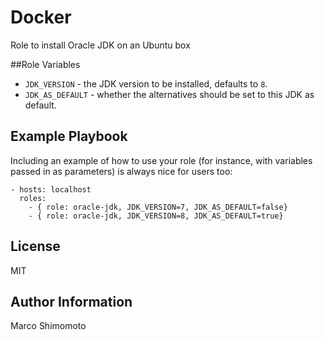 # Docker

Role to install Oracle JDK on an Ubuntu box

##Role Variables

 * `JDK_VERSION` - the JDK version to be installed, defaults to `8`.
 * `JDK_AS_DEFAULT` - whether the alternatives should be set to this JDK as default.

## Example Playbook

Including an example of how to use your role (for instance, with variables passed in as parameters) is always nice for users too:

    - hosts: localhost
      roles:
        - { role: oracle-jdk, JDK_VERSION=7, JDK_AS_DEFAULT=false}
        - { role: oracle-jdk, JDK_VERSION=8, JDK_AS_DEFAULT=true}

## License

MIT

## Author Information

Marco Shimomoto
